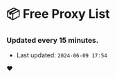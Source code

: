 # :package: Free Proxy List
### Updated every 15 minutes.

- Last updated: `2024-06-09 17:54`

:heart:

